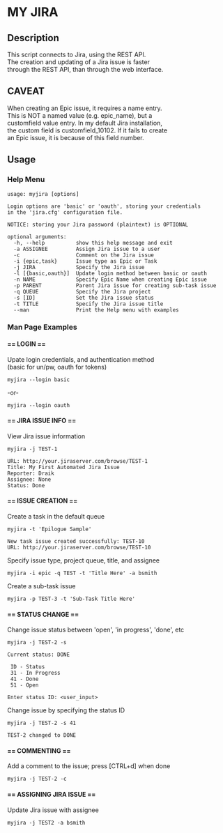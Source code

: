 MY JIRA
===

Description
---
This script connects to Jira, using the REST API.  
The creation and updating of a Jira issue is faster  
through the REST API, than through the web interface.  


CAVEAT
---
When creating an Epic issue, it requires a name entry.  
This is NOT a named value (e.g. epic_name), but a  
customfield value entry. In my default Jira installation,  
the custom field is customfield_10102. If it fails to create  
an Epic issue, it is because of this field number.  


Usage
---
### Help Menu

    usage: myjira [options]  
    
    Login options are 'basic' or 'oauth', storing your credentials  
    in the 'jira.cfg' configuration file.  
    
    NOTICE: storing your Jira password (plaintext) is OPTIONAL  
    
    optional arguments:  
      -h, --help          show this help message and exit  
      -a ASSIGNEE         Assign Jira issue to a user  
      -c                  Comment on the Jira issue  
      -i {epic,task}      Issue type as Epic or Task  
      -j JIRA             Specify the Jira issue  
      -l [{basic,oauth}]  Update login method between basic or oauth  
      -n NAME             Specify Epic Name when creating Epic issue  
      -p PARENT           Parent Jira issue for creating sub-task issue  
      -q QUEUE            Specify the Jira project  
      -s [ID]             Set the Jira issue status  
      -t TITLE            Specify the Jira issue title  
      --man               Print the Help menu with examples  


### Man Page Examples

#### == LOGIN ==  

Upate login credentials, and authentication method  
(basic for un/pw, oauth for tokens)  

    myjira --login basic  

 -or-  

    myjira --login oauth  



#### == JIRA ISSUE INFO ==  

View Jira issue information  

    myjira -j TEST-1  

    URL: http://your.jiraserver.com/browse/TEST-1  
    Title: My First Automated Jira Issue  
    Reporter: Draik  
    Assignee: None  
    Status: Done  



#### == ISSUE CREATION ==  

Create a task in the default queue  

    myjira -t 'Epilogue Sample'  

    New task issue created successfully: TEST-10  
    URL: http://your.jiraserver.com/browse/TEST-10  


Specify issue type, project queue, title, and assignee  

    myjira -i epic -q TEST -t 'Title Here' -a bsmith  


Create a sub-task issue  

    myjira -p TEST-3 -t 'Sub-Task Title Here'  



#### == STATUS CHANGE ==  

Change issue status between 'open', 'in progress', 'done', etc  

    myjira -j TEST-2 -s  

    Current status: DONE  

     ID - Status  
     31 - In Progress  
     41 - Done  
     51 - Open  

    Enter status ID: <user_input>  



Change issue by specifying the status ID  

    myjira -j TEST-2 -s 41  

    TEST-2 changed to DONE  



#### == COMMENTING ==  

Add a comment to the issue; press [CTRL+d] when done  

    myjira -j TEST-2 -c  



#### == ASSIGNING JIRA ISSUE ==

Update Jira issue with assignee

    myjira -j TEST2 -a bsmith


